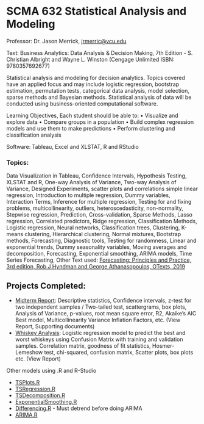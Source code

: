 # SCMA 632 Statistical Analysis and Modeling

Professor: Dr. Jason Merrick, jrmerric@vcu.edu

Text: Business Analytics: Data Analysis & Decision Making, 7th Edition - S. Christian Albright and Wayne L. Winston (Cengage Unlimited ISBN: 9780357692677)

Statistical analysis and modeling for decision analytics. Topics covered have an applied focus and may include logistic regression, bootstrap estimation, permutation tests, categorical data analysis, model selection, sparse methods and Bayesian methods. Statistical analysis of data will be conducted using business-oriented computational software.

Learning Objectives, Each student should be able to:
•	Visualize and explore data
•	Compare groups in a population
•	Build complex regression models and use them to make predictions
•	Perform clustering and classification analysis

Software: Tableau, Excel and XLSTAT, R and RStudio

### Topics: 
Data Visualization in Tableau, Confidence Intervals, Hypothesis Testing, XLSTAT and R, One-way Analysis of Variance, Two-way Analysis of Variance, Designed Experiments, scatter plots and correlations simple linear regression, Introduction to multiple regression, Dummy variables, Interaction Terms, Inference for multiple regression, Testing for and fixing problems, multicollinearity, outliers, heteroscedasticity, non-normality, Stepwise regression, Prediction, Cross-validation, Sparse Methods, Lasso regression, Correlated predictors, Ridge regression, Classification Methods, Logistic regression, Neural networks, Classification trees, Clustering, K-means clustering, Hierarchical clustering, Normal mixtures, Bootstrap methods, Forecasting, Diagnostic tools, Testing for randomness, Linear and exponential trends, Dummy seasonality variables, Moving averages and decomposition, Forecasting, Exponential smoothing, ARIMA models, Time Series Forecasting, Other Text used: [Forecasting: Principles and Practice, 3rd edition, Rob J Hyndman and George Athanasopoulos, OTexts, 2019](https://otexts.com/fpp3/)

## Projects Completed: 
* [Midterm Report](https://github.com/bryce-bowles/statistical-modeling-R.git): Descriptive statistics, Confidence intervals, z-test for two independent samples / Two-tailed test, scattergrams, box plots, Analysis of Variance, p-values, root mean square error, R2, Akaike’s AIC Best model, Multicollinearity Variance Inflation Factors, etc. 
(View Report, Supporting documents)
* [Whiskey Analysis](https://github.com/bryce-bowles/whiskey-prediction.git): Logistic regression model to predict the best and worst whiskeys using Confusion Matrix with training and validation samples. Correlation matrix, goodness of fit statistics, Hosmer-Lemeshow test, chi-squared, confusion matrix, Scatter plots, box plots etc.
(View Report)

Other models using .R and R-Studio
*	[TSPlots.R](https://github.com/bryce-bowles/ts-plots.R.git) 
*	[TSRegression.R](https://github.com/bryce-bowles/ts-regression.R.git) 
*	[TSDecomposition.R](https://github.com/bryce-bowles/ts-decomposition.R.git)
*	[ExponentialSmoothing.R](https://github.com/bryce-bowles/ts-exponential-smoothing.git) 
*	[Differencing.R](https://github.com/bryce-bowles/differencing.git) - Must detrend before doing ARIMA
*	[ARIMA.R](https://github.com/bryce-bowles/arima-r.git) 
